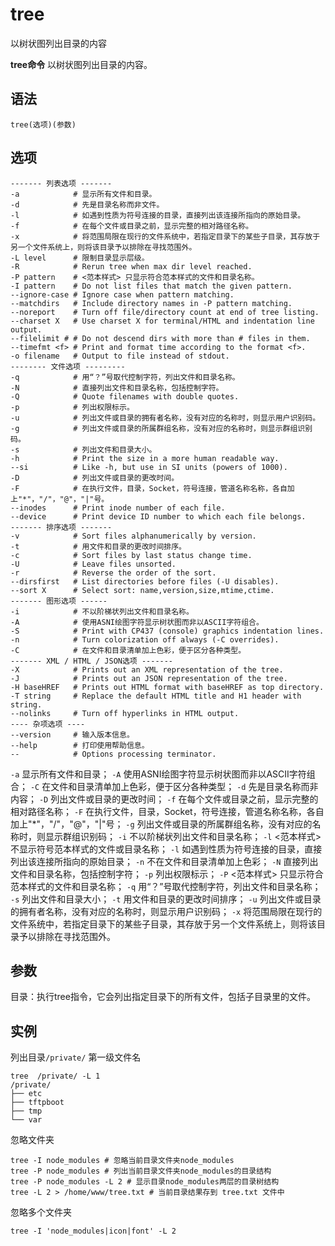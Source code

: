 # tree

以树状图列出目录的内容


**tree命令** 以树状图列出目录的内容。

## 语法

```
tree(选项)(参数)
```

## 选项

```
------- 列表选项 -------
-a            # 显示所有文件和目录。
-d            # 先是目录名称而非文件。
-l            # 如遇到性质为符号连接的目录，直接列出该连接所指向的原始目录。
-f            # 在每个文件或目录之前，显示完整的相对路径名称。
-x            # 将范围局限在现行的文件系统中，若指定目录下的某些子目录，其存放于另一个文件系统上，则将该目录予以排除在寻找范围外。
-L level      # 限制目录显示层级。
-R            # Rerun tree when max dir level reached.
-P pattern    # <范本样式> 只显示符合范本样式的文件和目录名称。
-I pattern    # Do not list files that match the given pattern.
--ignore-case # Ignore case when pattern matching.
--matchdirs   # Include directory names in -P pattern matching.
--noreport    # Turn off file/directory count at end of tree listing.
--charset X   # Use charset X for terminal/HTML and indentation line output.
--filelimit # # Do not descend dirs with more than # files in them.
--timefmt <f> # Print and format time according to the format <f>.
-o filename   # Output to file instead of stdout.
-------- 文件选项 ---------
-q            # 用“？”号取代控制字符，列出文件和目录名称。
-N            # 直接列出文件和目录名称，包括控制字符。
-Q            # Quote filenames with double quotes.
-p            # 列出权限标示。
-u            # 列出文件或目录的拥有者名称，没有对应的名称时，则显示用户识别码。
-g            # 列出文件或目录的所属群组名称，没有对应的名称时，则显示群组识别码。
-s            # 列出文件和目录大小。
-h            # Print the size in a more human readable way.
--si          # Like -h, but use in SI units (powers of 1000).
-D            # 列出文件或目录的更改时间。
-F            # 在执行文件，目录，Socket，符号连接，管道名称名称，各自加上"*"，"/"，"@"，"|"号。
--inodes      # Print inode number of each file.
--device      # Print device ID number to which each file belongs.
------- 排序选项 -------
-v            # Sort files alphanumerically by version.
-t            # 用文件和目录的更改时间排序。
-c            # Sort files by last status change time.
-U            # Leave files unsorted.
-r            # Reverse the order of the sort.
--dirsfirst   # List directories before files (-U disables).
--sort X      # Select sort: name,version,size,mtime,ctime.
------- 图形选项 ------
-i            # 不以阶梯状列出文件和目录名称。
-A            # 使用ASNI绘图字符显示树状图而非以ASCII字符组合。
-S            # Print with CP437 (console) graphics indentation lines.
-n            # Turn colorization off always (-C overrides).
-C            # 在文件和目录清单加上色彩，便于区分各种类型。
------- XML / HTML / JSON选项 -------
-X            # Prints out an XML representation of the tree.
-J            # Prints out an JSON representation of the tree.
-H baseHREF   # Prints out HTML format with baseHREF as top directory.
-T string     # Replace the default HTML title and H1 header with string.
--nolinks     # Turn off hyperlinks in HTML output.
---- 杂项选项 ----
--version     # 输入版本信息。
--help        # 打印使用帮助信息。
--            # Options processing terminator.
```

`-a`
显示所有文件和目录；
`-A`
使用ASNI绘图字符显示树状图而非以ASCII字符组合；
`-C`
在文件和目录清单加上色彩，便于区分各种类型；
`-d`
先是目录名称而非内容；
`-D`
列出文件或目录的更改时间；
`-f`
在每个文件或目录之前，显示完整的相对路径名称；
`-F`
在执行文件，目录，Socket，符号连接，管道名称名称，各自加上"*"，"/"，"@"，"|"号；
`-g`
列出文件或目录的所属群组名称，没有对应的名称时，则显示群组识别码；
`-i`
不以阶梯状列出文件和目录名称；
`-l`
<范本样式> 不显示符号范本样式的文件或目录名称；
`-l`
如遇到性质为符号连接的目录，直接列出该连接所指向的原始目录；
`-n`
不在文件和目录清单加上色彩；
`-N`
直接列出文件和目录名称，包括控制字符；
`-p`
列出权限标示；
`-P`
<范本样式> 只显示符合范本样式的文件和目录名称；
`-q`
用“？”号取代控制字符，列出文件和目录名称；
`-s`
列出文件和目录大小；
`-t`
用文件和目录的更改时间排序；
`-u`
列出文件或目录的拥有者名称，没有对应的名称时，则显示用户识别码；
`-x`
将范围局限在现行的文件系统中，若指定目录下的某些子目录，其存放于另一个文件系统上，则将该目录予以排除在寻找范围外。

## 参数

目录：执行tree指令，它会列出指定目录下的所有文件，包括子目录里的文件。


## 实例

列出目录`/private/` 第一级文件名

```
tree  /private/ -L 1
/private/
├── etc
├── tftpboot
├── tmp
└── var
```

忽略文件夹

```
tree -I node_modules # 忽略当前目录文件夹node_modules
tree -P node_modules # 列出当前目录文件夹node_modules的目录结构
tree -P node_modules -L 2 # 显示目录node_modules两层的目录树结构
tree -L 2 > /home/www/tree.txt # 当前目录结果存到 tree.txt 文件中
```

忽略多个文件夹

```
tree -I 'node_modules|icon|font' -L 2
```


